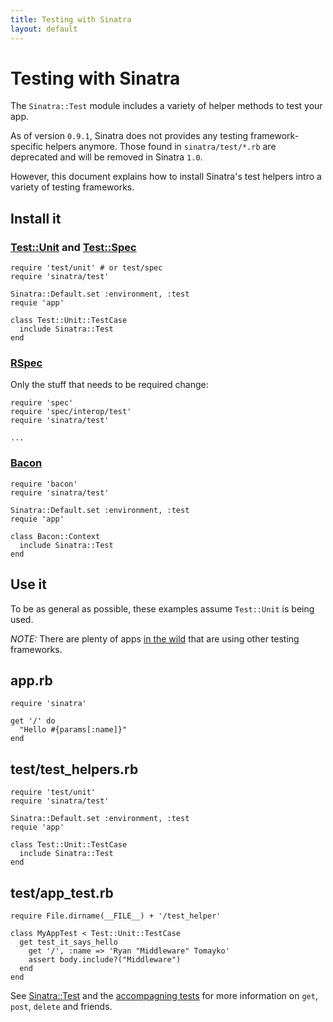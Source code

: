 ```yaml
---
title: Testing with Sinatra
layout: default
---
```


Testing with Sinatra
====================

The `Sinatra::Test` module includes a variety of helper methods
to test your app.

As of version `0.9.1`, Sinatra does not provides any testing
framework-specific helpers anymore. Those found in `sinatra/test/*.rb`
are deprecated and will be removed in Sinatra `1.0`.

However, this document explains how to install Sinatra's test helpers
intro a variety of testing frameworks.

Install it
----------

### [Test::Unit][] and [Test::Spec][]

    require 'test/unit' # or test/spec
    require 'sinatra/test'

    Sinatra::Default.set :environment, :test
    requie 'app'

    class Test::Unit::TestCase
      include Sinatra::Test
    end


### [RSpec][]

Only the stuff that needs to be required change:

    require 'spec'
    require 'spec/interop/test'
    require 'sinatra/test'

    ...

### [Bacon][]

    require 'bacon'
    require 'sinatra/test'

    Sinatra::Default.set :environment, :test
    requie 'app'

    class Bacon::Context
      include Sinatra::Test
    end

<!-- TODO: Webrat -->

Use it
------

To be as general as possible, these examples assume `Test::Unit` is being used.

*NOTE:* There are plenty of apps [in the wild][wild] that are using other
testing frameworks.

## app.rb

    require 'sinatra'

    get '/' do
      "Hello #{params[:name]}"
    end

## test/test\_helpers.rb

    require 'test/unit'
    require 'sinatra/test'

    Sinatra::Default.set :environment, :test
    requie 'app'

    class Test::Unit::TestCase
      include Sinatra::Test
    end

## test/app\_test.rb

    require File.dirname(__FILE__) + '/test_helper'

    class MyAppTest < Test::Unit::TestCase
      get test_it_says_hello
        get '/', :name => 'Ryan "Middleware" Tomayko'
        assert body.include?("Middleware")
      end
    end

<!-- TODO: document usage of get, post etc -->

See [Sinatra::Test][] and the [accompagning tests][test] for more information
on `get`, `post`, `delete` and friends.

[Test::Unit]: http://www.ruby-doc.org/stdlib/libdoc/test/unit/rdoc/classes/Test/Unit.html
[RSpec]: http://rspec.info
[Bacon]: http://github.com/chneukirchen/bacon
[Test::Spec]: http://rubyforge.org/projects/test-spec/
[Sinatra::Test]: http://github.com/sinatra/sinatra/blob/HEAD/lib/sinatra/test.rb
[test]: http://github.com/sinatra/sinatra/blob/HEAD/test/test_test.rb
[wild]: /wild.html
